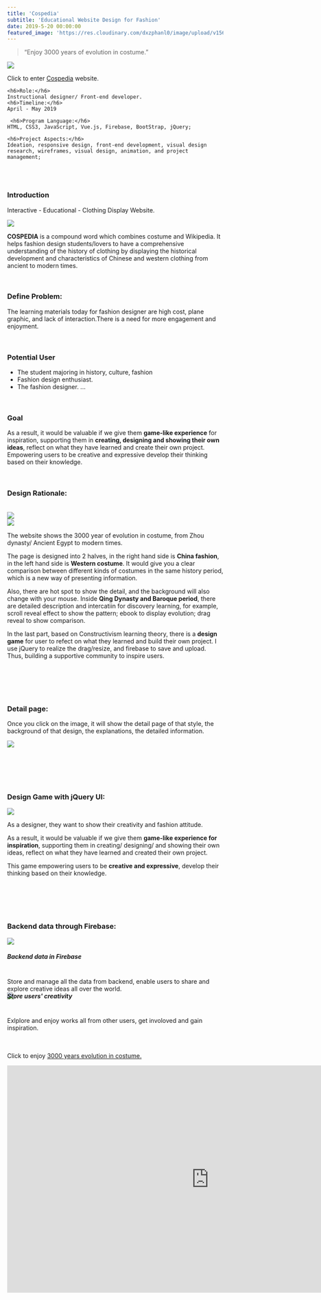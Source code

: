 ```yaml
---
title: 'Cospedia'
subtitle: 'Educational Website Design for Fashion'
date: 2019-5-20 00:00:00
featured_image: 'https://res.cloudinary.com/dxzphanl0/image/upload/v1560136860/12344.jpg'
---
```

> “Enjoy 3000 years of evolution in costume.”

![](https://res.cloudinary.com/dxzphanl0/image/upload/v1560136860/12344.jpg)

Click to enter [Cospedia](https://lizhen-zhu.github.io/entry/coming-soon-v1.html) website.

<div class="row fit">
  <div class="col-sm-4 col-xs-12">
   
    <h6>Role:</h6>
    Instructional designer/ Front-end developer. 
    <h6>Timeline:</h6>
    April - May 2019 
    

  </div>
  <div class="col-sm-8 col-xs-12">
    
  
     <h6>Program Language:</h6>
    HTML, CSS3, JavaScript, Vue.js, Firebase, BootStrap, jQuery; 
   
    <h6>Project Aspects:</h6>
    Ideation, responsive design, front-end development, visual design research, wireframes, visual design, animation, and project management; 

 
  </div>
</div> 

<br>
<br>



### Introduction


Interactive - Educational - Clothing Display Website.

<img src="/images/cos/34.gif">

**COSPEDIA** is a compound word which combines costume and Wikipedia. It helps fashion design students/lovers to have a comprehensive understanding of the history of clothing by displaying the historical development and characteristics of Chinese and western clothing from ancient to modern times. 


<br>

### Define Problem:

The learning materials today for fashion designer are high cost, plane graphic, and lack of interaction.There is a need for more engagement and enjoyment. 

<br>


### Potential User
- The student majoring in history, culture, fashion
- Fashion design enthusiast.
- The fashion designer.
...

<br>

### Goal

As a result, it would be valuable if we give them **game-like experience** for inspiration, supporting them in **creating, designing and showing their own ideas**, reflect on what they have learned and create their own project. Empowering users to be creative and expressive develop their thinking based on their knowledge.

<br>

### Design Rationale:

<br>

<div class="row fit">
  <div class="col-sm-6 col-xs-12">
<img src="/images/cos/33.gif">
</div>
  <div class="col-sm-6 col-xs-12">
<img src="/images/cos/36.gif">
</div>
</div>


The website shows the 3000 year of evolution in costume, from Zhou dynasty/ Ancient Egypt to modern times.

The page is designed into 2 halves, in the right hand side is **China fashion**, in the left hand side is **Western costume**. It would give you a clear comparison between different kinds of costumes in the same history period, which is a new way of presenting information.

Also, there are hot spot to show the detail, and the background will also change with your mouse. Inside **Qing Dynasty and Baroque period**, there are detailed description and intercatiin for discovery learning, for example, scroll reveal effect to show the pattern; ebook to display evolution; drag reveal to show comparison.

In the last part, based on Constructivism learning theory, there is a **design game** for user to refect on what they learned and build their own project. I use jQuery to realize the drag/resize, and firebase to save and upload. Thus, building a supportive community to inspire users. 


<br>
<br><br>
<br>

### Detail page:

Once you click on the image, it will show the detail page of that style, the background of that design, the explanations, the detailed information.

![](/images/cos/5.jpg)

<br>
<br><br>
<br>

### Design Game with jQuery UI:

![](/images/cos/6.gif)

As a designer, they want to show their creativity and fashion attitude.
 
As a result, it would be valuable if we give them **game-like experience for inspiration**, supporting them in creating/ designing/ and showing their own ideas, reflect on what they have learned and created their own project.
 
This game empowering users to be **creative and expressive**, develop their thinking based on their knowledge.




<br>
<br><br>
<br>

### Backend data through Firebase:
<div class="row fit">
  <div class="col-sm-6 col-xs-12">
    <img src="/images/cos/7.png">
    
<h5 style="margin-left:0"> Backend data in Firebase </h5>

<br>
    Store and manage all the data from backend, enable users to share and explore creative ideas all over the world.
    
  </div>
  <div class="col-sm-6 col-xs-12">
    <img src="/images/cos/8.jpg">
    
<h5 style="margin-left:0;margin-top:-16px;"> Store users' creativity </h5>
   <br> 
    Exlplore and enjoy works all from other users, get involoved and gain inspiration.
    
  </div>
 
</div>
<br>
<br>


Click to enjoy [3000 years evolution in costume.](https://lizhen-zhu.github.io/entry/coming-soon-v1.html) 

<iframe width="940" height="529" src="https://www.youtube.com/embed/FG3cZHZI1zY" frameborder="0" allow="accelerometer; autoplay; encrypted-media; gyroscope; picture-in-picture" allowfullscreen></iframe>


